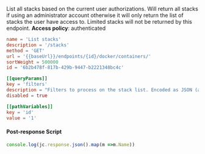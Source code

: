 List all stacks based on the current user authorizations.
Will return all stacks if using an administrator account otherwise it
will only return the list of stacks the user have access to.
Limited stacks will not be returned by this endpoint.
**Access policy**: authenticated

```toml
name = 'List stacks'
description = '/stacks'
method = 'GET'
url = '{{baseUrl}}/endpoints/{id}/docker/containers/'
sortWeight = 500000
id = '6b2b478f-817b-429b-9447-b2221348bc4c'

[[queryParams]]
key = 'filters'
description = "Filters to process on the stack list. Encoded as JSON (a map[string]string). For example, {'SwarmID': 'jpofkc0i9uo9wtx1zesuk649w'} will only return stacks that are part of the specified Swarm cluster. Available filters: EndpointID, SwarmID."
disabled = true

[[pathVariables]]
key = 'id'
value = '1'
```

#### Post-response Script

```js
console.log(jc.response.json().map(m =>m.Name))

```

